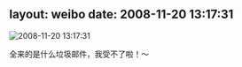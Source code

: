 layout: weibo
date: 2008-11-20 13:17:31
---
<meta name="referrer" content="no-referrer" />

<img src="/images/renren.ico" style="float: left;"/>2008-11-20 13:17:31

全来的是什么垃圾邮件，我受不了啦！～

